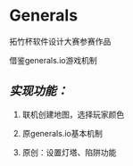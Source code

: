 **Generals**
=
拓竹杯软件设计大赛参赛作品

借鉴generals.io游戏机制

_实现功能：_
-

1. 联机创建地图，选择玩家颜色

2. 原generals.io基本机制

3. 原创：设置灯塔、陷阱功能
